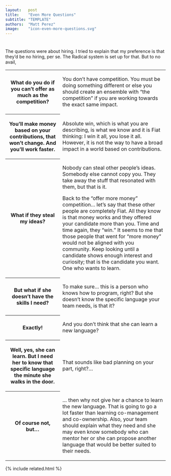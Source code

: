```yaml
---
layout:   post
title:    "Even More Questions"
subtitle: "TEMPLATE"
authors:  "Matt Perez"
image:    "icon-even-more-questions.svg"
---
```


<div style="display:none;">
  <p>Every time I talk about <span class="_paradigm">Fiat</span> and the co-ownership model a question always comes up that surprises me.</p>
</div>

<h1></h1>
 <p>The questions were about hiring. I tried to explain that my preference is that they&rsquo;d be no hiring, per se. The <span class="_paradigm">Radical</span> system is set up for that. But to no avail,</p>
  <div class='_center'>
   <table class='_h2table'>
    <tr>
     <th>
      <p>What do you do if you can&rsquo;t offer as much as the competition?</p>
     </th>
     <td>
      <p>You don&rsquo;t have competition. You must be doing something different or else you should create an ensemble with &ldquo;the competition&rdquo; if you are working towards the exact same impact.</p>
     </td>
    </tr>
    <tr>
     <th>
      <p>You&rsquo;ll make money based on your contributions, that won&rsquo;t change. And you&rsquo;ll work faster.</p>
     </th> 
     <td>
      <p>Absolute win, which is what you are describing, is what we know and it is <span class='_paradigm'>Fiat</span> thinking: I win it all, you lose it all. However, it is not the way to have a broad impact in a world based on contributions.</p>
     </td>
    </tr>
    <tr>
     <th>
      <p>What if they steal my ideas?</p>
     </th>
     <td>
      <p>Nobody can steal other people&rsquo;s ideas. Somebody else cannot copy you. They take away the stuff that resonated with them, but that is it.</p>
      <p>Back to the &ldquo;offer more money&rdquo; competition&hellip; let&rsquo;s say that these other people are completely <span class="_paradigm">Fiat</span>. All they know is that money works and they offered your candidate more than you. Time and time again, they &ldquo;win.&rdquo; It seems to me that those people that went for &ldquo;more money&rdquo; would not be aligned with you community. Keep looking until a candidate shows enough interest and curiosity; that is the candidate you want. One who wants to learn.</p>
     </td>
    </tr>
   <tr>
     <th>
      <p>But what if she doesn&rsquo;t have the skills I need?</p>
     </th>  
     <td>
      <p>To make sure&hellip; this is a person who knows how to program, right? But she doesn&rsquo;t know the specific language your team needs, is that it?</p>
     </td>
    </tr>
    <tr>
     <th>
      <p>Exactly!</p>
     </th>
     <td>
      <p>And you don&rsquo;t think that she can learn a new language?</p>
     </td>
    </tr>
    <tr>
     <th>
      <p>Well, yes, she can learn. But I need her to know that specific language the minute she walks in the door.</p>
     </th>
     <td>
      <p>That sounds like bad planning on your part, right?&hellip;</p>
     </td>
    </tr>
    <tr>
     <th>
      <p>Of course not, but&hellip;</p>
     </th>
     <td>
     <p>&hellip; then why not give her a chance to learn the new language. That is going to go a lot faster than learning co-management and co-ownership. Also, your team should explain what they need and she may even know somebody who can mentor her or she can propose another language that would be better suited to their needs.</p>
     </td>
    </tr>
   </table>
  <div>

{% include related.html %}